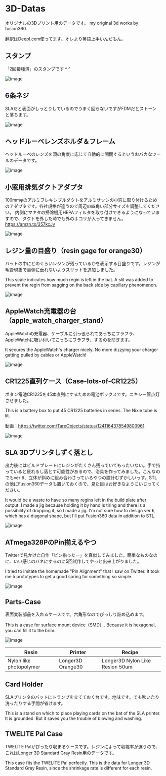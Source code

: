 # 3D-Datas

オリジナルの3Dプリント用のデータです。
my original 3d works by fusion360.

翻訳はDeepl.com使ってます。オレより英語上手いんだもん。

## スタンプ

「2回接種済」のスタンプです ^ ^

![image](stamp-vaccinated_twice/stamp.png)

## 6条ネジ

SLAだと表面がしっとりしているのでうまく回らないですがFDMだとストーンと落ちます。

![image](6-thread-screw/6thread-screw.png)

## ヘッドルーペレンズホルダ＆フレーム

ヘッドルーペのレンズを頭の角度に応じて自動的に開閉するというおバカなツールのデータです。

![image](autoheadloupe/image.png)


## 小窓用排気ダクトアダプタ

100mmφのアルミフレキシブルダクトをアルミサッシの小窓に取り付けるためのアダプタです。各社規格が違うので周辺の四角い部分サイズを調整してください。
内側にマキタの掃除機用HEPAフィルタを取り付けできるようになっていますので、ダクトを外した時でも外のホコリが入ってきません。
https://amzn.to/357kcJy

![image](ex-duct-with-makita-hepa-filter/IMG_2254.jpeg)


## レジン量の目盛り（resin gage for orange30）

バットの中にどのぐらいレジンが残っているかを表示する目盛りです。レジンが毛管現象で裏側に垂れないようスリットを追加しました。

This scale indicates how much regin is left in the bat. A slit was added to prevent the regin from sagging on the back side by capillary phenomenon.

![image](tank-gage/IMG_1644.jpg)

## AppleWatch充電器の台（apple_watch_charger_stand）

AppleWatchの充電器、ケーブルに引っ張られてあっちにフラフラ、AppleWatchに吸い付いてこっちにフラフラ、するのを防ぎます。

It secures the AppleWatch's charger nicely. No more dizzying your charger getting pulled by cables or AppleWatch!

![image](apple_watch_charger_stand/IMG_1652.jpg)

## CR1225直列ケース（Case-lots-of-CR1225）

ボタン電池CR1225を45本直列にするための電池ボックスです。ニキシー管点灯させました。

This is a battery box to put 45 CR1225 batteries in series. The Nixie tube is lit.

動画：https://twitter.com/TareObjects/status/1241164378549800961

![image](Case-lots-of-CR1225/IMG_1593.jpg)


## SLA 3Dプリンタしずく落とし

出力後にはビルドプレートにレジンがたくさん残っていてもったいない。手で持っていると疲れるし落とす可能性があるので、治具を作ってみました。こんなのでもver 6、立体が斜めに組み合わさっているやつの設計むずかしいっす。STLの他にFusion360データも置いておくので、見た目はお好きなようにいじってください。

It would be a waste to have so many regins left in the build plate after output. I made a jig because holding it by hand is tiring and there is a possibility of dropping it, so I made a jig. I'm not sure how to design ver 6, which has a diagonal shape, but I'll put Fusion360 data in addition to STL.

![image](dripstand/IMG_1527.jpg)

## ATmega328PのPin揃えるやつ

Twitterで見かけた自作「ピン揃ったー」を真似してみました。簡単なものなのに、いい感じのバネにするのに5回試作してやっと出来上がりました。

I tried to imitate the homemade "Pin Alignment" that I saw on Twitter. It took me 5 prototypes to get a good spring for something so simple.

![image](pin-sorotta/IMG_1457.jpg)

## Parts-Case

表面実装部品を入れるケースです。六角形なのでびっしり詰め込めます。

This is a case for surface mount device（SMD）. Because it is hexagonal, you can fill it to the brim.

![image](Parts-Case/IMG_0818.jpg)

| Resin | Printer | Recipe |
---|---|---
| Nylon like photopolymer | Longer3D Orange30 | Longer3D Nylon Like Resion 50um |

## Card Holder

SLAプリンタのバットにトランプを立てておく台です。地味です。でも吹いたり洗ったりする手間が省けます。

This is a stand on which to place playing cards on the bat of the SLA printer. It is grounded. But it saves you the trouble of blowing and washing.

## TWELITE Pal Case

TWELITE Palがぴったり収まるケースです。レジンによって収縮率が違うので、これはLonger 3D Standard Gray Resin用のデータです。

This case fits the TWELITE Pal perfectly. This is the data for Longer 3D Standard Gray Resin, since the shrinkage rate is different for each resin.
